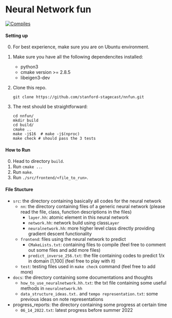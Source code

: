 # Neural Network fun

[![Compiles](https://github.com/stanford-stagecast/nnfun/workflows/Compile/badge.svg?event=push)](https://github.com/stanford-stagecast/nnfun/actions)

#### Setting up

0. For best experience, make sure you are on Ubuntu environment.

1. Make sure you have all the following dependencites installed:

   - python3
   - cmake version >= 2.8.5
   - libeigen3-dev

2. Clone this repo.

   `git clone https://github.com/stanford-stagecast/nnfun.git`

3. The rest should be straightforward:

   ```
   cd nnfun/
   mkdir build
   cd build/
   cmake ..
   make -j$16  # make -j$(nproc)
   make check # should pass the 3 tests
   ```

#### How to Run

0. Head to directory `build`.
1. Run `cmake ..`.
2. Run `make`.
3. Run `./src/frontend/<file_to_run>`.

#### File Stucture

- `src`: the directory containing basically all codes for the neural network
  - `nn`: the directory containing files of a generic neural network (please read the file, class, function descriptions in the files)
    - `layer.hh`: atomic element in this neural network
    - `network.hh`: network build using class`Layer`
    - `neuralnetwork.hh`: more higher level class directly providing gradient descent functionality
  - `frontend`: files using the neural network to predict
    - `CMakeLists.txt`: containing files to compile (feel free to comment out some files and add more files)
    - `predict_inverse_256.txt`: the file containing codes to predict 1/x in domain [1,100] (feel free to play with it)
  - `test`: testing files used in `make check` command (feel free to add more)
- `docs`: the directory containing some documentations and thoughts
  - `how_to_use_neuralnetwork.hh.txt`: the txt file containing some useful methods in `neuralnetwork.hh` 
  - `data_structure_ideas.txt.` and `tempo representation.txt`: some previous ideas on note representations
- progress_reports: the directory containing some progress at certain time
  - `06_14_2022.txt`: latest progress before summer 2022